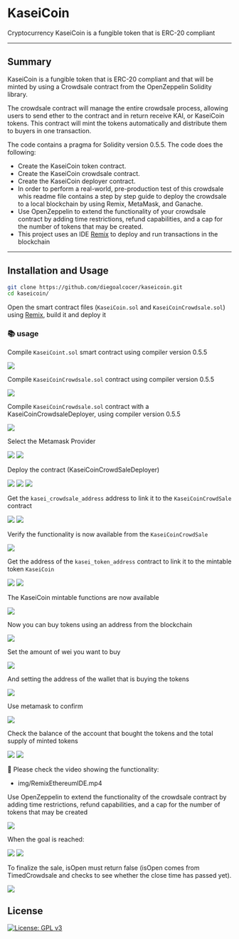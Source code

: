 # KaseiCoin
Cryptocurrency KaseiCoin is a fungible token that is ERC-20 compliant

---

## Summary

KaseiCoin is a fungible token that is ERC-20 compliant and that will be minted by using a Crowdsale contract from the OpenZeppelin Solidity library.

The crowdsale contract will manage the entire crowdsale process, allowing users to send ether to the contract and in return receive KAI, or KaseiCoin tokens. This contract will mint the tokens automatically and distribute them to buyers in one transaction.

The code contains a pragma for Solidity version 0.5.5. The code does the following:

* Create the KaseiCoin token contract.
* Create the KaseiCoin crowdsale contract.
* Create the KaseiCoin deployer contract.
* In order to perform a real-world, pre-production test of this crowdsale whis readme file contains a step by step guide to deploy the crowdsale to a local blockchain by using Remix, MetaMask, and Ganache.
* Use OpenZeppelin to extend the functionality of your crowdsale contract by adding time restrictions, refund capabilities, and a cap for the number of tokens that may be created.
* This project uses an IDE [Remix](https://remix-project.org/) to deploy and run transactions in the blockchain

---
## Installation and Usage

```sh
git clone https://github.com/diegoalcocer/kaseicoin.git
cd kaseicoin/
```
Open the smart contract files (`KaseiCoin.sol` and `KaseiCoinCrowdsale.sol`) using [Remix](https://remix.ethereum.org/), build it and deploy it

### 📚 usage

Compile `KaseiCoint.sol` smart contract using compiler version 0.5.5

![](img/1.PNG)

Compile `KaseiCoinCrowdsale.sol` contract using compiler version 0.5.5

![](img/2.PNG)

Compile `KaseiCoinCrowdsale.sol` contract with a KaseiCoinCrowdsaleDeployer, using compiler version 0.5.5

![](img/3.PNG)

Select the Metamask Provider

![](img/4.PNG)
![](img/5.PNG)

Deploy the contract (KaseiCoinCrowdSaleDeployer)

![](img/6.PNG)
![](img/7.PNG)
![](img/9.PNG)

Get the `kasei_crowdsale_address` address to link it to the `KaseiCoinCrowdSale` contract

![](img/10.PNG)
![](img/11.PNG)

Verify the functionality is now available from the `KaseiCoinCrowdSale`

![](img/12.PNG)

Get the address of the `kasei_token_address` contract to link it to the mintable token `KaseiCoin`

![](img/13.PNG)
![](img/14.PNG)

The KaseiCoin mintable functions are now available

![](img/15.PNG)

Now you can buy tokens using an address from the blockchain

![](img/16.PNG)

Set the amount of wei you want to buy 

![](img/17.PNG)

And setting the address of the wallet that is buying the tokens

![](img/18.PNG)

Use metamask to confirm

![](img/19.PNG)

Check the balance of the account that bought the tokens and the total supply of minted tokens

![](img/20.PNG)
![](img/21.PNG)

🎥
 Please check the video showing the functionality:
 
* img/RemixEthereumIDE.mp4

Use OpenZeppelin to extend the functionality of the crowdsale contract by adding time restrictions, refund capabilities, and a cap for the number of tokens that may be created

![](img/23.PNG)

When the goal is reached:

![](img/24.PNG)
![](img/25.PNG)

To finalize the sale, isOpen must return false (isOpen comes from TimedCrowdsale and checks to see whether the close time has passed yet).

![](img/26.PNG)

## License

[![License: GPL v3](https://img.shields.io/badge/License-GPLv3-blue.svg)](https://www.gnu.org/licenses/gpl-3.0)
